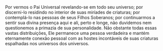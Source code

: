 ﻿Por vermos o Pai Universal revelando-se em todo seu universo; por discerni-lo residindo no interior de suas miríades de criaturas; por contemplá-lo nas pessoas de seus Filhos Soberanos; por continuarmos a sentir sua divina presença aqui e ali, perto e longe, não duvidemos nem questionemos a primazia de sua personalidade. Não obstante todas essas vastas distribuições, Ele permanece uma pessoa verdadeira e mantém eternamente conexão pessoal com as hostes incontáveis de suas criaturas espalhadas nos universos dos universos.